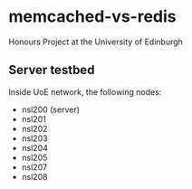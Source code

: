 # memcached-vs-redis
Honours Project at the University of Edinburgh

## Server testbed
Inside UoE network, the following nodes:
* nsl200 (server)
* nsl201
* nsl202
* nsl203
* nsl204
* nsl205
* nsl207
* nsl208
